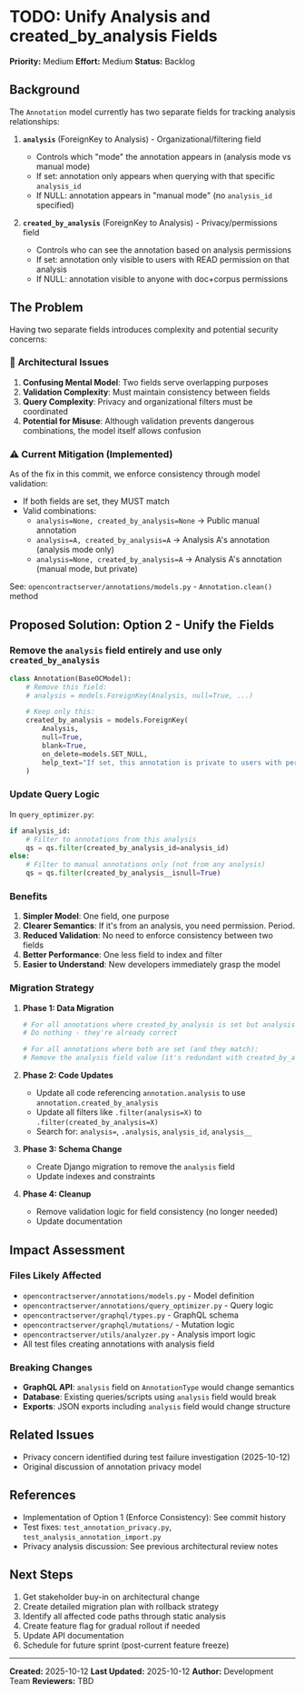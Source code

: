 # TODO: Unify Analysis and created_by_analysis Fields

**Priority:** Medium
**Effort:** Medium
**Status:** Backlog

## Background

The `Annotation` model currently has two separate fields for tracking analysis relationships:

1. **`analysis`** (ForeignKey to Analysis) - Organizational/filtering field
   - Controls which "mode" the annotation appears in (analysis mode vs manual mode)
   - If set: annotation only appears when querying with that specific `analysis_id`
   - If NULL: annotation appears in "manual mode" (no `analysis_id` specified)

2. **`created_by_analysis`** (ForeignKey to Analysis) - Privacy/permissions field
   - Controls who can see the annotation based on analysis permissions
   - If set: annotation only visible to users with READ permission on that analysis
   - If NULL: annotation visible to anyone with doc+corpus permissions

## The Problem

Having two separate fields introduces complexity and potential security concerns:

### 🔴 **Architectural Issues**

1. **Confusing Mental Model**: Two fields serve overlapping purposes
2. **Validation Complexity**: Must maintain consistency between fields
3. **Query Complexity**: Privacy and organizational filters must be coordinated
4. **Potential for Misuse**: Although validation prevents dangerous combinations, the model itself allows confusion

### ⚠️ **Current Mitigation (Implemented)**

As of the fix in this commit, we enforce consistency through model validation:
- If both fields are set, they MUST match
- Valid combinations:
  - `analysis=None, created_by_analysis=None` → Public manual annotation
  - `analysis=A, created_by_analysis=A` → Analysis A's annotation (analysis mode only)
  - `analysis=None, created_by_analysis=A` → Analysis A's annotation (manual mode, but private)

See: `opencontractserver/annotations/models.py` - `Annotation.clean()` method

## Proposed Solution: Option 2 - Unify the Fields

### Remove the `analysis` field entirely and use only `created_by_analysis`

```python
class Annotation(BaseOCModel):
    # Remove this field:
    # analysis = models.ForeignKey(Analysis, null=True, ...)

    # Keep only this:
    created_by_analysis = models.ForeignKey(
        Analysis,
        null=True,
        blank=True,
        on_delete=models.SET_NULL,
        help_text="If set, this annotation is private to users with permission to this analysis"
    )
```

### Update Query Logic

In `query_optimizer.py`:

```python
if analysis_id:
    # Filter to annotations from this analysis
    qs = qs.filter(created_by_analysis_id=analysis_id)
else:
    # Filter to manual annotations only (not from any analysis)
    qs = qs.filter(created_by_analysis__isnull=True)
```

### Benefits

1. **Simpler Model**: One field, one purpose
2. **Clearer Semantics**: If it's from an analysis, you need permission. Period.
3. **Reduced Validation**: No need to enforce consistency between two fields
4. **Better Performance**: One less field to index and filter
5. **Easier to Understand**: New developers immediately grasp the model

### Migration Strategy

1. **Phase 1: Data Migration**
   ```python
   # For all annotations where created_by_analysis is set but analysis is not:
   # Do nothing - they're already correct

   # For all annotations where both are set (and they match):
   # Remove the analysis field value (it's redundant with created_by_analysis)
   ```

2. **Phase 2: Code Updates**
   - Update all code referencing `annotation.analysis` to use `annotation.created_by_analysis`
   - Update all filters like `.filter(analysis=X)` to `.filter(created_by_analysis=X)`
   - Search for: `analysis=`, `.analysis`, `analysis_id`, `analysis__`

3. **Phase 3: Schema Change**
   - Create Django migration to remove the `analysis` field
   - Update indexes and constraints

4. **Phase 4: Cleanup**
   - Remove validation logic for field consistency (no longer needed)
   - Update documentation

## Impact Assessment

### Files Likely Affected

- `opencontractserver/annotations/models.py` - Model definition
- `opencontractserver/annotations/query_optimizer.py` - Query logic
- `opencontractserver/graphql/types.py` - GraphQL schema
- `opencontractserver/graphql/mutations/` - Mutation logic
- `opencontractserver/utils/analyzer.py` - Analysis import logic
- All test files creating annotations with analysis field

### Breaking Changes

- **GraphQL API**: `analysis` field on `AnnotationType` would change semantics
- **Database**: Existing queries/scripts using `analysis` field would break
- **Exports**: JSON exports including `analysis` field would change structure

## Related Issues

- Privacy concern identified during test failure investigation (2025-10-12)
- Original discussion of annotation privacy model

## References

- Implementation of Option 1 (Enforce Consistency): See commit history
- Test fixes: `test_annotation_privacy.py`, `test_analysis_annotation_import.py`
- Privacy analysis discussion: See previous architectural review notes

## Next Steps

1. Get stakeholder buy-in on architectural change
2. Create detailed migration plan with rollback strategy
3. Identify all affected code paths through static analysis
4. Create feature flag for gradual rollout if needed
5. Update API documentation
6. Schedule for future sprint (post-current feature freeze)

---

**Created:** 2025-10-12
**Last Updated:** 2025-10-12
**Author:** Development Team
**Reviewers:** TBD

